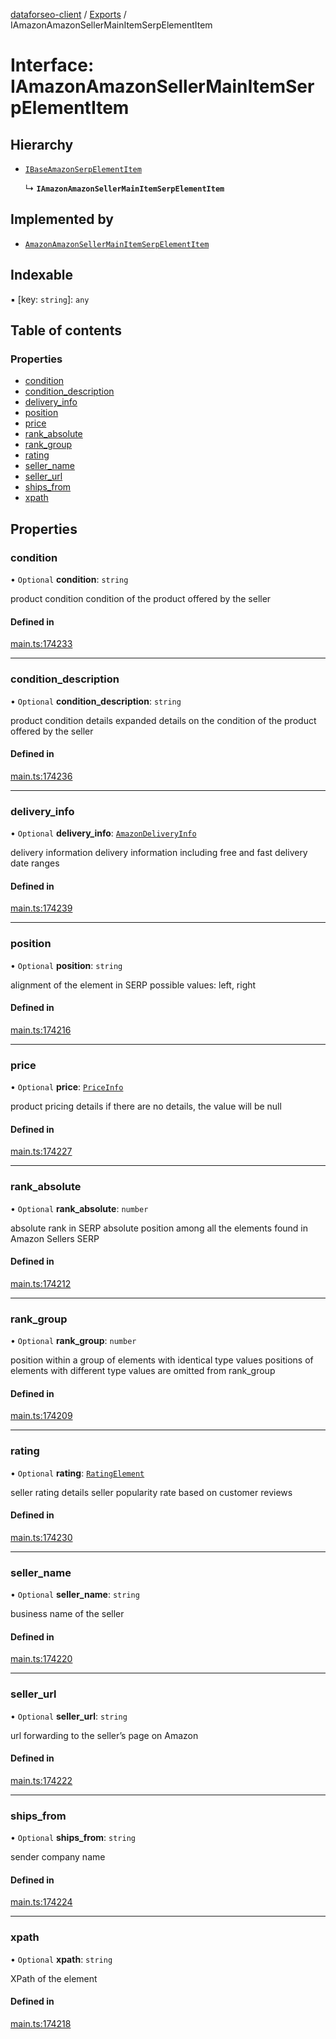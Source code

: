 [dataforseo-client](../README.md) / [Exports](../modules.md) / IAmazonAmazonSellerMainItemSerpElementItem

# Interface: IAmazonAmazonSellerMainItemSerpElementItem

## Hierarchy

- [`IBaseAmazonSerpElementItem`](IBaseAmazonSerpElementItem.md)

  ↳ **`IAmazonAmazonSellerMainItemSerpElementItem`**

## Implemented by

- [`AmazonAmazonSellerMainItemSerpElementItem`](../classes/AmazonAmazonSellerMainItemSerpElementItem.md)

## Indexable

▪ [key: `string`]: `any`

## Table of contents

### Properties

- [condition](IAmazonAmazonSellerMainItemSerpElementItem.md#condition)
- [condition\_description](IAmazonAmazonSellerMainItemSerpElementItem.md#condition_description)
- [delivery\_info](IAmazonAmazonSellerMainItemSerpElementItem.md#delivery_info)
- [position](IAmazonAmazonSellerMainItemSerpElementItem.md#position)
- [price](IAmazonAmazonSellerMainItemSerpElementItem.md#price)
- [rank\_absolute](IAmazonAmazonSellerMainItemSerpElementItem.md#rank_absolute)
- [rank\_group](IAmazonAmazonSellerMainItemSerpElementItem.md#rank_group)
- [rating](IAmazonAmazonSellerMainItemSerpElementItem.md#rating)
- [seller\_name](IAmazonAmazonSellerMainItemSerpElementItem.md#seller_name)
- [seller\_url](IAmazonAmazonSellerMainItemSerpElementItem.md#seller_url)
- [ships\_from](IAmazonAmazonSellerMainItemSerpElementItem.md#ships_from)
- [xpath](IAmazonAmazonSellerMainItemSerpElementItem.md#xpath)

## Properties

### condition

• `Optional` **condition**: `string`

product condition
condition of the product offered by the seller

#### Defined in

[main.ts:174233](https://github.com/dataforseo/TypeScriptClient/blob/7ca1aa4/main.ts#L174233)

___

### condition\_description

• `Optional` **condition\_description**: `string`

product condition details
expanded details on the condition of the product offered by the seller

#### Defined in

[main.ts:174236](https://github.com/dataforseo/TypeScriptClient/blob/7ca1aa4/main.ts#L174236)

___

### delivery\_info

• `Optional` **delivery\_info**: [`AmazonDeliveryInfo`](../classes/AmazonDeliveryInfo.md)

delivery information
delivery information including free and fast delivery date ranges

#### Defined in

[main.ts:174239](https://github.com/dataforseo/TypeScriptClient/blob/7ca1aa4/main.ts#L174239)

___

### position

• `Optional` **position**: `string`

alignment of the element in SERP
possible values:
left, right

#### Defined in

[main.ts:174216](https://github.com/dataforseo/TypeScriptClient/blob/7ca1aa4/main.ts#L174216)

___

### price

• `Optional` **price**: [`PriceInfo`](../classes/PriceInfo.md)

product pricing details
if there are no details, the value will be null

#### Defined in

[main.ts:174227](https://github.com/dataforseo/TypeScriptClient/blob/7ca1aa4/main.ts#L174227)

___

### rank\_absolute

• `Optional` **rank\_absolute**: `number`

absolute rank in SERP
absolute position among all the elements found in Amazon Sellers SERP

#### Defined in

[main.ts:174212](https://github.com/dataforseo/TypeScriptClient/blob/7ca1aa4/main.ts#L174212)

___

### rank\_group

• `Optional` **rank\_group**: `number`

position within a group of elements with identical type values
positions of elements with different type values are omitted from rank_group

#### Defined in

[main.ts:174209](https://github.com/dataforseo/TypeScriptClient/blob/7ca1aa4/main.ts#L174209)

___

### rating

• `Optional` **rating**: [`RatingElement`](../classes/RatingElement.md)

seller rating details
seller popularity rate based on customer reviews

#### Defined in

[main.ts:174230](https://github.com/dataforseo/TypeScriptClient/blob/7ca1aa4/main.ts#L174230)

___

### seller\_name

• `Optional` **seller\_name**: `string`

business name of the seller

#### Defined in

[main.ts:174220](https://github.com/dataforseo/TypeScriptClient/blob/7ca1aa4/main.ts#L174220)

___

### seller\_url

• `Optional` **seller\_url**: `string`

url forwarding to the seller’s page on Amazon

#### Defined in

[main.ts:174222](https://github.com/dataforseo/TypeScriptClient/blob/7ca1aa4/main.ts#L174222)

___

### ships\_from

• `Optional` **ships\_from**: `string`

sender company name

#### Defined in

[main.ts:174224](https://github.com/dataforseo/TypeScriptClient/blob/7ca1aa4/main.ts#L174224)

___

### xpath

• `Optional` **xpath**: `string`

XPath of the element

#### Defined in

[main.ts:174218](https://github.com/dataforseo/TypeScriptClient/blob/7ca1aa4/main.ts#L174218)

